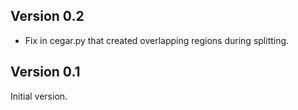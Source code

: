 ## Version 0.2

- Fix in cegar.py that created overlapping regions during splitting.

## Version 0.1
Initial version.
